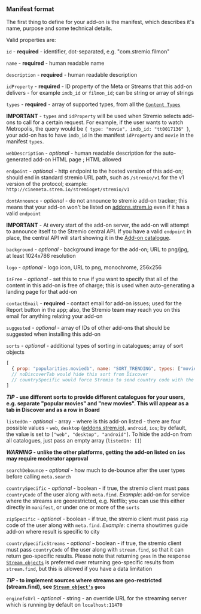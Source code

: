 ### Manifest format

The first thing to define for your add-on is the manifest, which describes it's name, purpose and some technical details.

Valid properties are:

``id`` - **required** - identifier, dot-separated, e.g. "com.stremio.filmon"

``name`` - **required** - human readable name

``description`` - **required** - human readable description

``idProperty`` - **required** - ID property of the Meta or Streams that this add-on delivers - for example ``imdb_id`` or ``filmon_id``; can be string or array of strings

``types`` - **required** - array of supported types, from all the [``Content Types``](/meta/content.types.md)

**IMPORTANT** - ``types`` and ``idProperty`` will be used when Stremio selects add-ons to call for a certain request. For example, if the user wants to watch Metropolis, the query would be ``{ type: "movie", imdb_id: "tt0017136" }``, your add-on has to have ``imdb_id`` in the manifest ``idProperty`` and ``movie`` in the manifest ``types``.

``webDescription`` - _optional_ - human readable description for the auto-generated add-on HTML page ; HTML allowed

``endpoint`` - _optional_ - http endpoint to the hosted version of this add-on; should end in standard stremio URL path, such as ``/stremio/v1`` for the v1 version of the protocol; example: ``http://cinemeta.strem.io/stremioget/stremio/v1`` 

``dontAnnounce`` - _optional_ - do not announce to stremio add-on tracker; this means that your add-on won't be listed on [addons.strem.io](http://addons.strem.io) even if it has a valid `endpoint`

**IMPORTANT** - At every start of the add-on server, the add-on will attempt to announce itself to the Stremio central API. If you have a valid `endpoint` in place, the central API will start showing it in the [Add-on catalogue](https://addons.strem.io).

``background`` - _optional_ - background image for the add-on; URL to png/jpg, at least 1024x786 resolution

``logo`` - _optional_ - logo icon, URL to png, monochrome, 256x256

``isFree`` - _optional_ - set this to ``true`` if you want to specify that all of the content in this add-on is free of charge; this is used when auto-generating a landing page for that add-on

``contactEmail`` - **required** - contact email for add-on issues; used for the Report button in the app; also, the Stremio team may reach you on this email for anything relating your add-on

``suggested`` - _optional_ - array of IDs of other add-ons that should be suggested when installing this add-on

``sorts`` - _optional_ - additional types of sorting in catalogues; array of sort objects

```javascript
[
  { prop: "popularities.moviedb", name: "SORT_TRENDING", types: ["movie", "series"], noDiscoverTab: false, countrySpecific: false }
  // noDiscoverTab would hide this sort from Discover
  // countrySpecific would force Stremio to send country code with the meta.find request for that sort
]
```

***TIP* - use different sorts to provide different catalogues for your users, e.g. separate "popular movies" and "new movies". This will appear as a tab in Discover and as a row in Board**


``listedOn`` - _optional_ - array - where is this add-on listed - there are four possible values - ``web``, ``desktop`` ([addons.strem.io](http://addons.strem.io)), ``android``, ``ios``; by default, the value is set to ``["web", "desktop", "android"]``. To hide the add-on from all catalogues, just pass an empty array (``listedOn: []``)

***WARNING* - unlike the other platforms, getting the add-on listed on ``ios`` may require moderator approval**


``searchDebounce`` - _optional_ - how much to de-bounce after the user types before calling ``meta.search``

``countrySpecific`` - _optional_ - boolean - if true, the stremio client must pass ``countryCode`` of the user along with ``meta.find``. *Example*: add-on for service where the streams are georestricted, e.g. Netflix; you can use this either directly in ``manifest``, or under one or more of the ``sorts``

``zipSpecific`` - _optional_ - boolean - if true, the stremio client must pass ``zip`` code of the user along with  ``meta.find``. *Example*: cinema showtimes guide add-on where result is specific to city

``countrySpecificStreams`` - _optional_ - boolean - if true, the stremio client must pass ``countryCode`` of the user along with ``stream.find``, so that it can return geo-specific results. Please note that returning ``geos`` in the response [``Stream objects``](/stream/stream.response.md) is preferred over returning geo-specific results from ``stream.find``, but this is allowed if you have a data limitation

***TIP* - to implement sources where streams are geo-restricted (stream.find), see [``Stream object's``](/stream/stream.response.md) `geos`**


``enginefsUrl`` - _optional_ - string - an override URL for the streaming server which is running by default on `localhost:11470`

